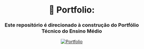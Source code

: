 <div align="center">

# 📂 Portfolio:

### Este repositório é direcionado à construção do Portfólio Técnico do Ensino Médio 

[![Portfolio](https://img.shields.io/badge/Portfólio%20padrão-454FA9?style=for-the-badge&logo=Google&Sites&logoColor=white)](https://sites.google.com/d/1hfsD0QjjfccVAJ1FFbTnccE2MADH86Vy/p/1QJpl-asSmk-Wx3etE8iGm_Za9dC3fhxY/edit)

</div>
